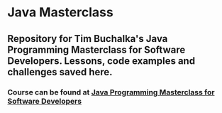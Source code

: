 # Java Masterclass

## Repository for Tim Buchalka's Java Programming Masterclass for Software Developers. Lessons, code examples and challenges saved here.

### Course can be found at [Java Programming Masterclass for Software Developers](https://www.udemy.com/course/java-the-complete-java-developer-course/)